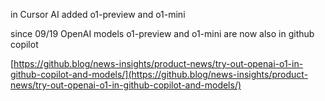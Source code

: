 <!--
date: 2024-09-21T00:54:29
-->

in Cursor AI added o1-preview and o1-mini

since 09/19 OpenAI models o1-preview and o1-mini are now also in github copilot

[https://github.blog/news-insights/product-news/try-out-openai-o1-in-github-copilot-and-models/](https://github.blog/news-insights/product-news/try-out-openai-o1-in-github-copilot-and-models/)
